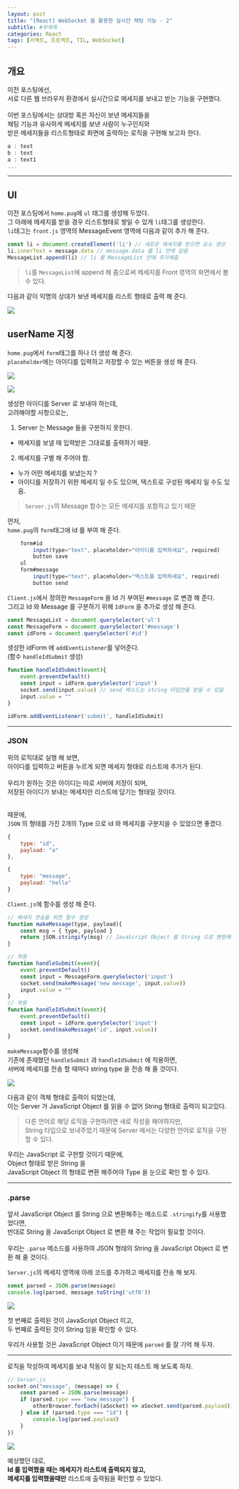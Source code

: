 ```yaml
---
layout: post
title: "[React] WebSocket 을 활용한 실시간 채팅 기능 - 2"
subtitle: #부제목
categories: React
tags: [리액트, 프로젝트, TIL, WebSocket]
---
```


## 개요
이전 포스팅에선,<br>
서로 다른 웹 브라우저 환경에서 실시간으로 메세지를 보내고 받는 기능을 구현했다.<br>
<br>
이번 포스팅에서는 상대방 혹은 자신이 보낸 메세지들을<br>
채팅 기능과 유사하게 메세지를 보낸 사람이 누구인지와<br>
받은 메세지들을 리스트형태로 화면에 출력하는 로직을 구현해 보고자 한다.

```js
a : text
b : text
a : text1
...
```

---

## UI
이전 포스팅에서 `home.pug`에 `ul` 태그를 생성해 두었다.<br>
그 아래에 메세지를 받을 경우 리스트형태로 쌓일 수 있게 `li`태그를 생성한다.<br>
`li`태그는 `front.js` 영역의 MessageEvent 영역에 다음과 같이 추가 해 준다.
```js
const li = document.createElement('li') // 새로운 메세지를 받으면 요소 생성
li.innerText = message.data // message.data 를 li 안에 담음
MessageList.append(li) // li 를 MessageList 안에 추가해줌
```
> `li`를 `MessageList`에 append 해 줌으로써 메세지를 Front 영역의 화면에서 볼 수 있다.

다음과 같이 익명의 상대가 보낸 메세지를 리스트 형태로 출력 해 준다.

![](https://blog.kakaocdn.net/dn/yKNQq/btr36GcCq4E/VmXLUBkfAnWaDxDVv0LVp0/img.gif)


## userName 지정
`home.pug`에서 `form`태그를 하나 더 생성 해 준다.<br>
`placeholder`에는 아이디를 입력하고 저장할 수 있는 버튼을 생성 해 준다.<br>

![](https://img1.daumcdn.net/thumb/R1280x0/?scode=mtistory2&fname=https%3A%2F%2Fblog.kakaocdn.net%2Fdn%2FuPYtw%2Fbtr34MSalNc%2FpqGTUEcwBeF5GaGo6EUgqK%2Fimg.png)

![](https://img1.daumcdn.net/thumb/R1280x0/?scode=mtistory2&fname=https%3A%2F%2Fblog.kakaocdn.net%2Fdn%2FxviJJ%2Fbtr34LZ12vx%2FUK7vgSRqqIPOi2aHkk6KCK%2Fimg.png)

생성한 아이디를 Server 로 보내야 하는데,<br>
고려해야할 사항으로는,<br>
1. Server 는 Message 들을 구분하지 못한다.
- 메세지를 보낼 때 입력받은 그대로를 출력하기 때문.
2. 메세지를 구별 해 주어야 함.
- 누가 어떤 메세지를 보냈는지 ?
- 아이디를 저장하기 위한 메세지 일 수도 있으며, 텍스트로 구성된 메세지 일 수도 있음.

> `Server.js`의 Message 함수는 모든 메세지를 포함하고 있기 때문

먼저,<br>
`home.pug`의 `form`태그에 Id 를 부여 해 준다.
```js
    form#id
        input(type="text", placeholder="아이디를 입력하세요", required)
        button save 
    ul
    form#message
        input(type="text", placeholder="텍스트를 입력하세요", required)
        button send 
```
`Client.js`에서 정의한 `MessageForm` 을 Id 가 부여된 `#message` 로 변경 해 준다.<br>
그리고 Id 와 Message 를 구분하기 위해 `IdForm` 을 추가로 생성 해 준다.

```js
const MessageList = document.querySelector('ul')
const MessageForm = document.querySelector('#message')
const idForm = document.querySelector('#id')
```

생성한 idForm 에 `addEventListener`를 넣어준다.<br>
(함수 `handleIdSubmit` 생성)

```js
function handleIdSubmit(event){
    event.preventDefault()
    const input = idForm.querySelector('input')
    socket.send(input.value) // send 메소드는 string 타입만을 받을 수 있음
    input.value = ""
}

idForm.addEventListener('submit', handleIdSubmit)
```

---

### JSON
위의 로직대로 실행 해 보면,<bR>
아이디를 입력하고 버튼을 누르게 되면 메세지 형태로 리스트에 추가가 된다.<br><br>
우리가 원하는 것은 아이디는 따로 서버에 저장이 되며,<br>
저장된 아이디가 보내는 메세지만 리스트에 담기는 형태일 것이다.<br>
<br>

때문에,<br>
`JSON` 의 형태를 가진 2개의 Type 으로 id 와 메세지를 구분지을 수 있었으면 좋겠다.<br>
```js
{
    type: "id",
    payload: "a"
},

{
    type: "message",
    payload: "hello"
}
```

`Client.js`에 함수를 생성 해 준다.<br>
```js
// 메세지 전송을 위한 함수 생성
function makeMessage(type, payload){
    const msg = { type, payload }
    return jSON.stringify(msg) // JavaScript Object 를 String 으로 변환해주는 메소드
}

// 적용
function handleSubmit(event){
    event.preventDefault()
    const input = MessageForm.querySelector('input')
    socket.send(makeMessage('new message', input.value))
    input.value = ""
}
// 적용
function handleIdSubmit(event){
    event.preventDefault()
    const input = idForm.querySelector('input')
    socket.send(makeMessage('id', input.value))
}
```

`makeMessage`함수를 생성해<br>
기존에 존재했던 `handleSubmit` 과 `handleIdSubmit` 에 적용하면,<br>
서버에 메세지를 전송 할 때마다 string type 을 전송 해 줄 것이다.

![](https://img1.daumcdn.net/thumb/R1280x0/?scode=mtistory2&fname=https%3A%2F%2Fblog.kakaocdn.net%2Fdn%2FohEFv%2Fbtr38Kf9xe3%2F50kRNAjQEl0nfXiXsho121%2Fimg.png)

다음과 같이 객체 형태로 출력이 되었는데,<br>
이는 Server 가 JavaScript Object 를 읽을 수 없어 String 형태로 출력이 되고있다.

> 다른 언어로 해당 로직을 구현하려면 새로 작성을 해야하지만,<br>
String 타입으로 보내주었기 때문에 Server 에서는 다양한 언어로 로직을 구현할 수 있다.

우리는 JavaScript 로 구현할 것이기 때문에,<br>
Object 형태로 받은 String 을<br>
JavaScript Object 의 형태로 변환 해주어야 Type 을 눈으로 확인 할 수 있다.<BR>

---
### .parse
앞서 JavaScript Object 를 String 으로 변환해주는 메소드로 `.stringify`를 사용했었다면,<br>
반대로 String 을 JavaScript Object 로 변환 해 주는 작업이 필요할 것이다.<br>
<bR>
우리는 `.parse` 메소드를 사용하여 JSON 형태의 String 을 JavaScript Object 로 변환 해 줄 것이다.

`Server.js`의 메세지 영역에 아래 코드를 추가하고 메세지를 전송 해 보자.
```js
const parsed = JSON.parse(message)
console.log(parsed, message.toString('utf8'))
```

![](https://img1.daumcdn.net/thumb/R1280x0/?scode=mtistory2&fname=https%3A%2F%2Fblog.kakaocdn.net%2Fdn%2FHh94q%2Fbtr4gU26VVy%2Fj7y0Zo0TXO43qEcJOw6akK%2Fimg.png)

첫 번째로 출력된 것이 JavaScript Object 이고,<br>
두 번째로 출력된 것이 String 임을 확인할 수 있다.<br>

우리가 사용할 것은 JavaScript Object 이기 때문에 `parsed` 를 잘 기억 해 두자.<br>

---

로직을 작성하여 메세지를 보내 작동이 잘 되는지 테스트 해 보도록 하자.
```js
// Server.js
socket.on("message", (message) => {
    const parsed = JSON.parse(message)
    if (parsed.type === "new_message") {
        otherBrowser.forEach((aSocket) => aSocket.send(parsed.payload))
    } else if (parsed.type === "id") {
        console.log(parsed.payload)
    }
})
```
![](https://blog.kakaocdn.net/dn/Aulbq/btr4kQrNZoY/Nf6DnByuc3n4cx0Y0et6Hk/img.gif)

예상했던 대로,<br>
**Id 를 입력했을 때는 메세지가 리스트에 출력되지 않고,**<br>
**메세지를 입력했을때만** 리스트에 출력됨을 확인할 수 있었다.<bR>